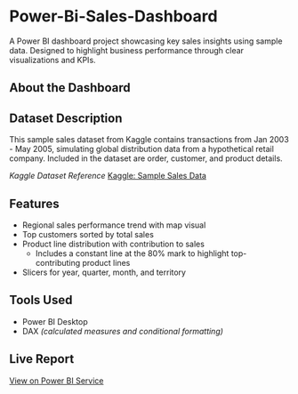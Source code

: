 # Power-Bi-Sales-Dashboard
A Power BI dashboard project showcasing key sales insights using sample data. Designed to highlight business performance through clear visualizations and KPIs.

## About the Dashboard

## Dataset Description
This sample sales dataset from Kaggle contains transactions from Jan 2003 - May 2005, simulating global distribution data from a hypothetical retail company. Included in the dataset are order, customer, and product details.

_Kaggle Dataset Reference_
[Kaggle: Sample Sales Data](https://www.kaggle.com/datasets/kyanyoga/sample-sales-data?resource=download)

## Features
- Regional sales performance trend with map visual
- Top customers sorted by total sales
- Product line distribution with contribution to sales
  - Includes a constant line at the 80% mark to highlight top-contributing product lines
- Slicers for year, quarter, month, and territory

## Tools Used
- Power BI Desktop
- DAX _(calculated measures and conditional formatting)_

## Live Report
[View on Power BI Service](#) <!-- Replace with actual link once published -->

